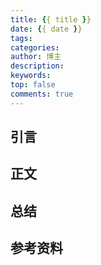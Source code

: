```yaml
---
title: {{ title }}
date: {{ date }}
tags:
categories:
author: 博主
description: 
keywords:
top: false
comments: true
---
```


<!-- 文章摘要 -->
<!-- more -->

## 引言

<!-- 在这里写文章的引言部分 -->

## 正文

<!-- 在这里写文章的主要内容 -->

## 总结

<!-- 在这里写文章的总结部分 -->

## 参考资料

<!-- 在这里列出参考资料和链接 -->
